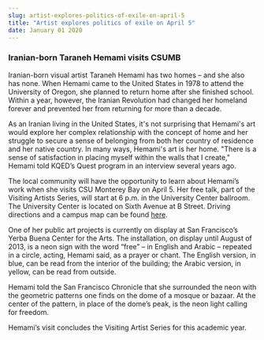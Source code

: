 ```yaml
---
slug: artist-explores-politics-of-exile-on-april-5
title: "Artist explores politics of exile on April 5"
date: January 01 2020
---
```


<h3>Iranian-born Taraneh Hemami visits CSUMB</h3><p>Iranian-born visual artist Taraneh Hemami has two homes – and she also has none. When Hemami came to the United States in 1978 to attend the University of Oregon, she planned to return home after she finished school. Within a year, however, the Iranian Revolution had changed her homeland forever and prevented her from returning for more than a decade.
</p><p>As an Iranian living in the United States, it's not surprising that Hemami's art would explore her complex relationship with the concept of home and her struggle to secure a sense of belonging from both her country of residence and her native country. In many ways, Hemami's art is her home. "There is a sense of satisfaction in placing myself within the walls that I create," Hemami told KQED’s Quest program in an interview several years ago.
</p><p>The local community will have the opportunity to learn about Hemami’s work when she visits CSU Monterey Bay on April 5. Her free talk, part of the Visiting Artists Series, will start at 6 p.m. in the University Center ballroom. The University Center is located on Sixth Avenue at B Street. Driving directions and a campus map can be found <a href="http://csumb.edu/map">here</a>.
</p><p>One of her public art projects is currently on display at San Francisco’s Yerba Buena Center for the Arts. The installation, on display until August of 2013, is a neon sign with the word “free” – in English and Arabic – repeated in a circle, acting, Hemami said, as a prayer or chant. The English version, in blue, can be read from the interior of the building; the Arabic version, in yellow, can be read from outside.
</p><p>Hemami told the San Francisco Chronicle that she surrounded the neon with the geometric patterns one finds on the dome of a mosque or bazaar. At the center of the pattern, in place of the dome’s peak, is the neon light calling for freedom.
</p><p>Hemami’s visit concludes the Visiting Artist Series for this academic year.  
</p>

